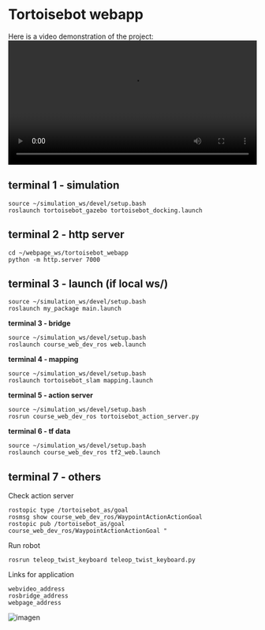 <link rel="stylesheet" href="css/markdown.css">

# Tortoisebot webapp


Here is a video demonstration of the project:
<video width="100%" controls>
  <source src="https://github.com/Andy-Leo10/tortoisebot_webapp/assets/60716487/37e2f51c-58f5-4955-ba0d-88c2424027c9" type="video/mp4">
  Your browser does not support the video tag.
</video>


## terminal 1 - simulation

    source ~/simulation_ws/devel/setup.bash
    roslaunch tortoisebot_gazebo tortoisebot_docking.launch

## terminal 2 - http server

    cd ~/webpage_ws/tortoisebot_webapp
    python -m http.server 7000

## terminal 3 - launch (if local ws/)
    source ~/simulation_ws/devel/setup.bash
    roslaunch my_package main.launch

**terminal 3 - bridge**

    source ~/simulation_ws/devel/setup.bash
    roslaunch course_web_dev_ros web.launch

**terminal 4 - mapping**

    source ~/simulation_ws/devel/setup.bash
    roslaunch tortoisebot_slam mapping.launch

**terminal 5 - action server**

    source ~/simulation_ws/devel/setup.bash
    rosrun course_web_dev_ros tortoisebot_action_server.py

**terminal 6 - tf data**

    source ~/simulation_ws/devel/setup.bash
    roslaunch course_web_dev_ros tf2_web.launch

## terminal 7 - others

Check action server

    rostopic type /tortoisebot_as/goal
    rosmsg show course_web_dev_ros/WaypointActionActionGoal
    rostopic pub /tortoisebot_as/goal course_web_dev_ros/WaypointActionActionGoal "

Run robot

    rosrun teleop_twist_keyboard teleop_twist_keyboard.py

Links for application

    webvideo_address
    rosbridge_address
    webpage_address

![imagen](https://github.com/Andy-Leo10/tortoisebot_webapp/assets/60716487/0f8ba472-e645-44ea-a49a-7f1c5b3f983e)


